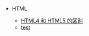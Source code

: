 - HTML

  - [HTML4 和 HTML5 的区别](docs/HTML/diff_between_html4_and_html5/index.md)

  * [test](docs/HTML/index.md)
